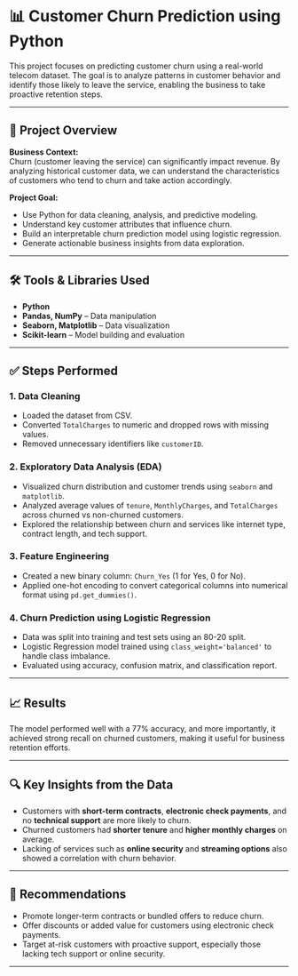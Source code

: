 # 📊 Customer Churn Prediction using Python

This project focuses on predicting customer churn using a real-world telecom dataset. The goal is to analyze patterns in customer behavior and identify those likely to leave the service, enabling the business to take proactive retention steps.

---

## 📁 Project Overview

**Business Context:**  
Churn (customer leaving the service) can significantly impact revenue. By analyzing historical customer data, we can understand the characteristics of customers who tend to churn and take action accordingly.

**Project Goal:**  
- Use Python for data cleaning, analysis, and predictive modeling.  
- Understand key customer attributes that influence churn.  
- Build an interpretable churn prediction model using logistic regression.  
- Generate actionable business insights from data exploration.

---

## 🛠️ Tools & Libraries Used

- **Python**  
- **Pandas, NumPy** – Data manipulation  
- **Seaborn, Matplotlib** – Data visualization  
- **Scikit-learn** – Model building and evaluation

---

## ✅ Steps Performed

### 1. Data Cleaning
- Loaded the dataset from CSV.
- Converted `TotalCharges` to numeric and dropped rows with missing values.
- Removed unnecessary identifiers like `customerID`.

### 2. Exploratory Data Analysis (EDA)
- Visualized churn distribution and customer trends using `seaborn` and `matplotlib`.
- Analyzed average values of `tenure`, `MonthlyCharges`, and `TotalCharges` across churned vs non-churned customers.
- Explored the relationship between churn and services like internet type, contract length, and tech support.
  
### 3. Feature Engineering
- Created a new binary column: `Churn_Yes` (1 for Yes, 0 for No).
- Applied one-hot encoding to convert categorical columns into numerical format using `pd.get_dummies()`.

### 4. Churn Prediction using Logistic Regression
- Data was split into training and test sets using an 80-20 split.
- Logistic Regression model trained using `class_weight='balanced'` to handle class imbalance.
- Evaluated using accuracy, confusion matrix, and classification report.

---

## 📈 Results

The model performed well with a 77% accuracy, and more importantly, it achieved strong recall on churned customers, making it useful for business retention efforts.

---

## 🔍 Key Insights from the Data

- Customers with **short-term contracts**, **electronic check payments**, and no **technical support** are more likely to churn.
- Churned customers had **shorter tenure** and **higher monthly charges** on average.
- Lacking of services such as **online security** and **streaming options** also showed a correlation with churn behavior.

---

## 💼 Recommendations

- Promote longer-term contracts or bundled offers to reduce churn.
- Offer discounts or added value for customers using electronic check payments.
- Target at-risk customers with proactive support, especially those lacking tech support or online security.

---




